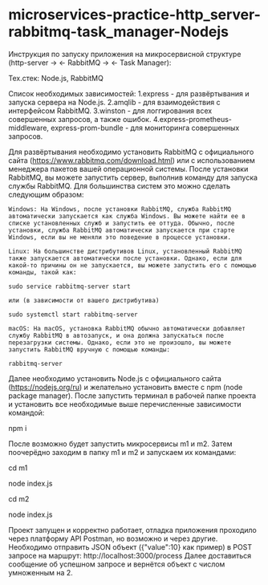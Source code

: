 # microservices-practice-http_server-rabbitmq-task_manager-Nodejs
 Инструкция по запуску приложения на микросервисной структуре (http-server -> <- RabbitMQ -> <- Task Manager):

 Тех.стек:
 Node.js, RabbitMQ
 
 Список необходимых зависимостей:
 1.express - для развёртывания и запуска сервера на Node.js.
 2.amqlib - для взаимодействия с интерфейсом RabbitMQ.
 3.winston - для логгирования всех совершенных запросов, а также ошибок.
 4.express-prometheus-middleware, express-prom-bundle - для мониторинга совершенных запросов.


 Для развёртывания необходимо установить  RabbitMQ с официального сайта (https://www.rabbitmq.com/download.html) или с использованием менеджера пакетов вашей операционной системы.
 После установки RabbitMQ, вы можете запустить сервер, выполнив команду для запуска службы RabbitMQ. Для большинства систем это можно сделать следующим образом:

    Windows: На Windows, после установки RabbitMQ, служба RabbitMQ автоматически запускается как служба Windows. Вы можете найти ее в списке установленных служб и запустить ее оттуда. Обычно, после установки, служба RabbitMQ автоматически запускается при старте Windows, если вы не меняли это поведение в процессе установки.

    Linux: На большинстве дистрибутивов Linux, установленный RabbitMQ также запускается автоматически после установки. Однако, если для какой-то причины он не запускается, вы можете запустить его с помощью команды, такой как:

    sudo service rabbitmq-server start

    или (в зависимости от вашего дистрибутива)

    sudo systemctl start rabbitmq-server

    macOS: На macOS, установка RabbitMQ обычно автоматически добавляет службу RabbitMQ в автозапуск, и она должна запускаться после перезагрузки системы. Однако, если это не произошло, вы можете запустить RabbitMQ вручную с помощью команды:

    rabbitmq-server

Далее необходимо установить Node.js с официального сайта (https://nodejs.org/ru) и желательно установить вместе с npm (node package manager). После запустить терминал в рабочей папке проекта и установить все необходимые выше перечисленные зависимости командой: 

npm i

После возможно будет запустить микросервисы m1 и m2. Затем поочерёдно заходим в папку m1 и m2 и запускаем их командами:

cd m1

node index.js

cd m2

node index.js

Проект запущен и корректно работает, отладка приложения проходило через платформу API Postman, но возможно и через другие.
Необходимо отправить JSON объект ({"value":10} как пример) в POST запросе на маршрут: http://localhost:3000/process
Далее доставиться сообщение об успешном запросе и вернётся объект с числом умноженным на 2. 
 

 
